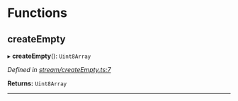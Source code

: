 

# Functions

<a id="createempty"></a>

##  createEmpty

▸ **createEmpty**(): `Uint8Array`

*Defined in [stream/createEmpty.ts:7](https://github.com/polkadot-js/common/blob/fbd6c1e/packages/trie-codec/src/stream/createEmpty.ts#L7)*

**Returns:** `Uint8Array`

___

